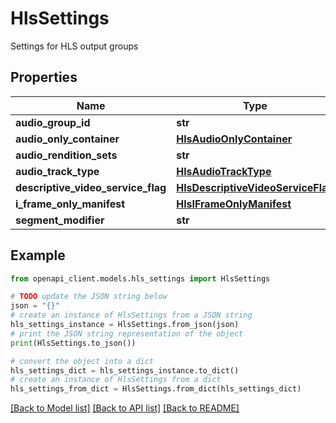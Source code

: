 # HlsSettings

Settings for HLS output groups

## Properties

Name | Type | Description | Notes
------------ | ------------- | ------------- | -------------
**audio_group_id** | **str** |  | [optional] 
**audio_only_container** | [**HlsAudioOnlyContainer**](HlsAudioOnlyContainer.md) |  | [optional] 
**audio_rendition_sets** | **str** |  | [optional] 
**audio_track_type** | [**HlsAudioTrackType**](HlsAudioTrackType.md) |  | [optional] 
**descriptive_video_service_flag** | [**HlsDescriptiveVideoServiceFlag**](HlsDescriptiveVideoServiceFlag.md) |  | [optional] 
**i_frame_only_manifest** | [**HlsIFrameOnlyManifest**](HlsIFrameOnlyManifest.md) |  | [optional] 
**segment_modifier** | **str** |  | [optional] 

## Example

```python
from openapi_client.models.hls_settings import HlsSettings

# TODO update the JSON string below
json = "{}"
# create an instance of HlsSettings from a JSON string
hls_settings_instance = HlsSettings.from_json(json)
# print the JSON string representation of the object
print(HlsSettings.to_json())

# convert the object into a dict
hls_settings_dict = hls_settings_instance.to_dict()
# create an instance of HlsSettings from a dict
hls_settings_from_dict = HlsSettings.from_dict(hls_settings_dict)
```
[[Back to Model list]](../README.md#documentation-for-models) [[Back to API list]](../README.md#documentation-for-api-endpoints) [[Back to README]](../README.md)



